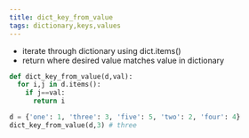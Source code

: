 ```yaml
---
title: dict_key_from_value
tags: dictionary,keys,values
---
```


- iterate through dictionary using dict.items()
- return where desired value matches value in dictionary

```py
def dict_key_from_value(d,val):
  for i,j in d.items():
    if j==val:
      return i
```

```py
d = {'one': 1, 'three': 3, 'five': 5, 'two': 2, 'four': 4}
dict_key_from_value(d,3) # three
```
